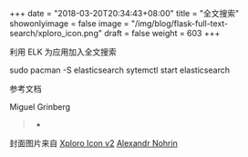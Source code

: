 +++
date = "2018-03-20T20:34:43+08:00"
title = "全文搜索"
showonlyimage = false
image = "/img/blog/flask-full-text-search/xploro_icon.png"
draft = false
weight = 603
+++

利用 ELK 为应用加入全文搜索
<!--more-->

sudo pacman -S elasticsearch
sytemctl start elasticsearch


参考文档

Miguel Grinberg

> - 

封面图片来自 [Xploro Icon v2](https://dribbble.com/shots/1294410-Xploro-Icon-v2) <a href="https://dribbble.com/nohrin"><i class="fa fa-dribbble" aria-hidden="true"></i> Alexandr Nohrin</a>
